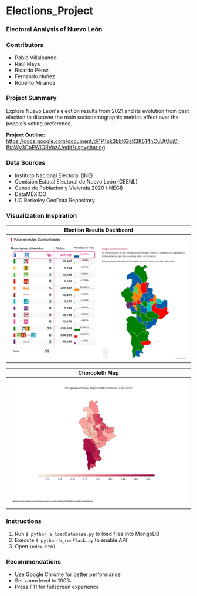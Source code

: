 # Elections_Project
### Electoral Analysis of Nuevo León

### Contributors

+ Pablo Villalpando
+ Raúl Maya
+ Ricardo Pérez
+ Fernando Nuñez
+ Roberto Miranda

### Project Summary

Explore Nuevo Leon's election results from 2021 and its evolution from past election to discover the main sociodemographic metrics effect over the people’s voting preference.

**Project Outline:** 
https://docs.google.com/document/d/1PTsk3bbKGaR3K514hCuUtOojC-BtaWy3CoEWIORVozA/edit?usp=sharing

### Data Sources

+ Instituto Nacional Electoral (INE)
+ Comisión Estatal Electoral de Nuevo León (CEENL)
+ Censo de Población y Vivienda 2020 (INEGI)
+ DataMÉXICO
+ UC Berkeley GeoData Repository

### Visualization Inspiration

| Election Results Dashboard |
| --- |
| ![Dashboard](resources/images/Dashboard.png) |

| Choropleth Map |
| --- |
| ![Desigualdad](resources/images/Desigualdad.png) |

### Instructions
1. Run `$ python a_loadDatabase.py` to load files into MongoDB
2. Execute `$ python b_runFlask.py` to enable API
3. Open `index.html`

### Recommendations
+ Use Google Chrome for better performance
+ Set zoom level to 100%
+ Press F11 for fullscreen experience
